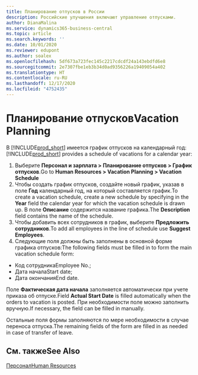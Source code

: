 ```yaml
---
title: Планирование отпусков в России
description: Российские улучшения включают управление отпусками.
author: DianaMalina
ms.service: dynamics365-business-central
ms.topic: article
ms.search.keywords: ''
ms.date: 10/01/2020
ms.reviewer: edupont
ms.author: soalex
ms.openlocfilehash: 5df673a723fec145c2217cdcdf24a143ebdfd6e8
ms.sourcegitcommit: 2e7307fbe1eb3b34d0ad9356226a19409054a402
ms.translationtype: HT
ms.contentlocale: ru-RU
ms.lasthandoff: 12/17/2020
ms.locfileid: "4752435"
---
```

# <a name="vacation-planning"></a><span data-ttu-id="a3c97-103">Планирование отпусков</span><span class="sxs-lookup"><span data-stu-id="a3c97-103">Vacation Planning</span></span>

<span data-ttu-id="a3c97-104">В [!INCLUDE[prod_short](../../includes/prod_short.md)] имеется график отпусков на календарный год:</span><span class="sxs-lookup"><span data-stu-id="a3c97-104">[!INCLUDE[prod_short](../../includes/prod_short.md)] provides a schedule of vacations for a calendar year:</span></span>

1. <span data-ttu-id="a3c97-105">Выберите **Персонал и зарплата > Планирование отпусков > График отпусков**.</span><span class="sxs-lookup"><span data-stu-id="a3c97-105">Go to **Human Resources > Vacation Planning > Vacation Schedule**</span></span>
2. <span data-ttu-id="a3c97-106">Чтобы создать график отпусков, создайте новый график, указав в поле **Год** календарный год, на который составляется график.</span><span class="sxs-lookup"><span data-stu-id="a3c97-106">To create a vacation schedule, create a new schedule by specifying in the **Year** field the calendar year for which the vacation schedule is drawn up.</span></span> <span data-ttu-id="a3c97-107">В поле **Описание** содержится название графика.</span><span class="sxs-lookup"><span data-stu-id="a3c97-107">The **Description** field contains the name of the schedule.</span></span>
3. <span data-ttu-id="a3c97-108">Чтобы добавить всех сотрудников в график, выберите **Предложить сотрудников**.</span><span class="sxs-lookup"><span data-stu-id="a3c97-108">To add all employees in the line of schedule use **Suggest Employees**.</span></span>
4. <span data-ttu-id="a3c97-109">Следующие поля должны быть заполнены в основной форме графика отпусков:</span><span class="sxs-lookup"><span data-stu-id="a3c97-109">The following fields must be filled in to form the main vacation schedule form:</span></span>

- <span data-ttu-id="a3c97-110">Код сотрудника</span><span class="sxs-lookup"><span data-stu-id="a3c97-110">Employee No.;</span></span>
- <span data-ttu-id="a3c97-111">Дата начала</span><span class="sxs-lookup"><span data-stu-id="a3c97-111">Start date;</span></span>
- <span data-ttu-id="a3c97-112">Дата окончания</span><span class="sxs-lookup"><span data-stu-id="a3c97-112">End date.</span></span>

<span data-ttu-id="a3c97-113">Поле **Фактическая дата начала** заполняется автоматически при учете приказа об отпуске.</span><span class="sxs-lookup"><span data-stu-id="a3c97-113">Field **Actual Start Date** is filled automatically when the orders to vacation is posted.</span></span> <span data-ttu-id="a3c97-114">При необходимости поле можно заполнить вручную.</span><span class="sxs-lookup"><span data-stu-id="a3c97-114">If necessary, the field can be filled in manually.</span></span>

<span data-ttu-id="a3c97-115">Остальные поля формы заполняются по мере необходимости в случае переноса отпуска.</span><span class="sxs-lookup"><span data-stu-id="a3c97-115">The remaining fields of the form are filled in as needed in case of transfer of leave.</span></span>

## <a name="see-also"></a><span data-ttu-id="a3c97-116">См. также</span><span class="sxs-lookup"><span data-stu-id="a3c97-116">See Also</span></span>

[<span data-ttu-id="a3c97-117">Персонал</span><span class="sxs-lookup"><span data-stu-id="a3c97-117">Human Resources</span></span>](Human-Resources.md)  
